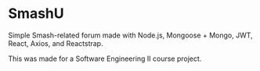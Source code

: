 # SmashU 
Simple Smash-related forum made with Node.js, Mongoose + Mongo, JWT, React, Axios, and Reactstrap.

This was made for a Software Engineering II course project.
